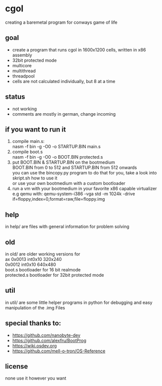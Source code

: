 # cgol
creating a baremetal program for conways game of life

## goal
- create a program that runs cgol in 1600x1200 cells, written in x86 assembly
- 32bit protected mode
- multicore
- multithread
- threadpool
- cells are not calculated individually, but 8 at a time

## status
- not working
- comments are mostly in german, change incoming

## if you want to run it
1. compile main.s:
<br   />nasm -f bin -g -O0 -o STARTUP.BIN main.s
2. compile boot.s
<br   />nasm -f bin -g -O0 -o BOOT.BIN protected.s
3. put  BOOT.BIN & STARTUP.BIN on the bootmedium
<br   />BOOT.BIN from 0 to 512 and STARTUP.BIN from 512 onwards
<br   />you can use the bincopy.py program to do that for you, take a look into skript.sh how to use it
<br   />or use your own bootmedium with a custom bootloader
4. run a vm with your bootmedium in your favorite x86 capable virtualizer
<br   />e.g qemu with: qemu-system-i386 -vga std -m 1024k -drive if=floppy,index=0,format=raw,file=floppy.img

## help
in help/ are files with general information for problem solving

## old
in old/ are older working versions for 
<br/>ax 0x0013 int0x10 320x240 
<br/>0x0012 int0x10 640x480
<br/>boot.s bootloader for 16 bit realmode
<br/>protected.s bootloader for 32bit protected mode

## util
in util/ are some little helper programs in python for debugging and easy manipulation of the .img Files

## special thanks to: 
- https://github.com/nanobyte-dev
- https://github.com/alexfru/BootProg
- https://wiki.osdev.org
- https://github.com/mell-o-tron/OS-Reference

## license
none use it however you want
